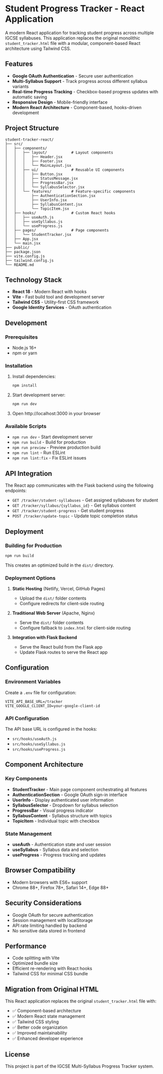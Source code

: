 # Student Progress Tracker - React Application

A modern React application for tracking student progress across multiple IGCSE syllabuses. This application replaces the original monolithic `student_tracker.html` file with a modular, component-based React architecture using Tailwind CSS.

## Features

- **Google OAuth Authentication** - Secure user authentication
- **Multi-Syllabus Support** - Track progress across different syllabus variants
- **Real-time Progress Tracking** - Checkbox-based progress updates with automatic saving
- **Responsive Design** - Mobile-friendly interface
- **Modern React Architecture** - Component-based, hooks-driven development

## Project Structure

```
student-tracker-react/
├── src/
│   ├── components/
│   │   ├── layout/           # Layout components
│   │   │   ├── Header.jsx
│   │   │   ├── Footer.jsx
│   │   │   └── MainLayout.jsx
│   │   ├── ui/               # Reusable UI components
│   │   │   ├── Button.jsx
│   │   │   ├── StatusMessage.jsx
│   │   │   ├── ProgressBar.jsx
│   │   │   └── SyllabusSelector.jsx
│   │   └── features/         # Feature-specific components
│   │       ├── AuthenticationSection.jsx
│   │       ├── UserInfo.jsx
│   │       ├── SyllabusContent.jsx
│   │       └── TopicItem.jsx
│   ├── hooks/                # Custom React hooks
│   │   ├── useAuth.js
│   │   ├── useSyllabus.js
│   │   └── useProgress.js
│   ├── pages/                # Page components
│   │   └── StudentTracker.jsx
│   ├── App.jsx
│   └── main.jsx
├── public/
├── package.json
├── vite.config.js
├── tailwind.config.js
└── README.md
```

## Technology Stack

- **React 18** - Modern React with hooks
- **Vite** - Fast build tool and development server
- **Tailwind CSS** - Utility-first CSS framework
- **Google Identity Services** - OAuth authentication

## Development

### Prerequisites

- Node.js 16+
- npm or yarn

### Installation

1. Install dependencies:
   ```bash
   npm install
   ```

2. Start development server:
   ```bash
   npm run dev
   ```

3. Open http://localhost:3000 in your browser

### Available Scripts

- `npm run dev` - Start development server
- `npm run build` - Build for production
- `npm run preview` - Preview production build
- `npm run lint` - Run ESLint
- `npm run lint:fix` - Fix ESLint issues

## API Integration

The React app communicates with the Flask backend using the following endpoints:

- `GET /tracker/student-syllabuses` - Get assigned syllabuses for student
- `GET /tracker/syllabus/{syllabus_id}` - Get syllabus content
- `GET /tracker/student-progress` - Get student progress
- `POST /tracker/update-topic` - Update topic completion status

## Deployment

### Building for Production

```bash
npm run build
```

This creates an optimized build in the `dist/` directory.

### Deployment Options

1. **Static Hosting** (Netlify, Vercel, GitHub Pages)
   - Upload the `dist/` folder contents
   - Configure redirects for client-side routing

2. **Traditional Web Server** (Apache, Nginx)
   - Serve the `dist/` folder contents
   - Configure fallback to `index.html` for client-side routing

3. **Integration with Flask Backend**
   - Serve the React build from the Flask app
   - Update Flask routes to serve the React app

## Configuration

### Environment Variables

Create a `.env` file for configuration:

```env
VITE_API_BASE_URL=/tracker
VITE_GOOGLE_CLIENT_ID=your-google-client-id
```

### API Configuration

The API base URL is configured in the hooks:
- `src/hooks/useAuth.js`
- `src/hooks/useSyllabus.js`
- `src/hooks/useProgress.js`

## Component Architecture

### Key Components

- **StudentTracker** - Main page component orchestrating all features
- **AuthenticationSection** - Google OAuth sign-in interface
- **UserInfo** - Display authenticated user information
- **SyllabusSelector** - Dropdown for syllabus selection
- **ProgressBar** - Visual progress indicator
- **SyllabusContent** - Syllabus structure with topics
- **TopicItem** - Individual topic with checkbox

### State Management

- **useAuth** - Authentication state and user session
- **useSyllabus** - Syllabus data and selection
- **useProgress** - Progress tracking and updates

## Browser Compatibility

- Modern browsers with ES6+ support
- Chrome 88+, Firefox 78+, Safari 14+, Edge 88+

## Security Considerations

- Google OAuth for secure authentication
- Session management with localStorage
- API rate limiting handled by backend
- No sensitive data stored in frontend

## Performance

- Code splitting with Vite
- Optimized bundle size
- Efficient re-rendering with React hooks
- Tailwind CSS for minimal CSS bundle

## Migration from Original HTML

This React application replaces the original `student_tracker.html` file with:

- ✅ Component-based architecture
- ✅ Modern React state management
- ✅ Tailwind CSS styling
- ✅ Better code organization
- ✅ Improved maintainability
- ✅ Enhanced developer experience

## License

This project is part of the IGCSE Multi-Syllabus Progress Tracker system.